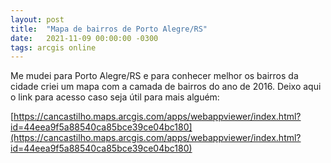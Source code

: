 ```yaml
---
layout: post
title:  "Mapa de bairros de Porto Alegre/RS"
date:   2021-11-09 00:00:00 -0300
tags: arcgis online
---
```



Me mudei para Porto Alegre/RS e para conhecer melhor os bairros da cidade criei um mapa com a camada de bairros do ano de 2016. Deixo aqui o link para acesso caso seja útil para mais alguém:

[https://cancastilho.maps.arcgis.com/apps/webappviewer/index.html?id=44eea9f5a88540ca85bce39ce04bc180](https://cancastilho.maps.arcgis.com/apps/webappviewer/index.html?id=44eea9f5a88540ca85bce39ce04bc180)